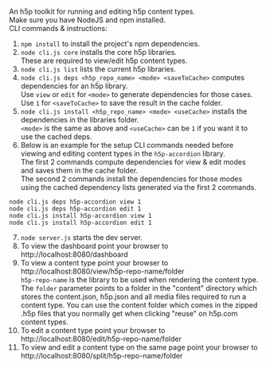 An h5p toolkit for running and editing h5p content types.  
Make sure you have NodeJS and npm installed.  
CLI commands & instructions:  
1. `npm install` to install the project's npm dependencies.  
2. `node cli.js core` installs the core h5p libraries.  
These are required to view/edit h5p content types.  
3. `node cli.js list` lists the current h5p libraries.  
4. `node cli.js deps <h5p_repo_name> <mode> <saveToCache>` computes dependencies for an h5p library.  
Use `view` or `edit` for `<mode>` to generate dependencies for those cases.  
Use `1` for `<saveToCache>` to save the result in the cache folder.  
5. `node cli.js install <h5p_repo_name> <mode> <useCache>` installs the dependencies in the libraries folder.  
`<mode>` is the same as above and `<useCache>` can be `1` if you want it to use the cached deps.  
6. Below is an example for the setup CLI commands needed before viewing and editing content types in the `h5p-accordion` library.  
The first 2 commands compute dependencies for view & edit modes and saves them in the cache folder.  
The second 2 commands install the dependencies for those modes using the cached dependency lists generated via the first 2 commands.
```
node cli.js deps h5p-accordion view 1
node cli.js deps h5p-accordion edit 1
node cli.js install h5p-accordion view 1
node cli.js install h5p-accordion edit 1
```
7. `node server.js` starts the dev server.  
8. To view the dashboard point your browser to  
http://localhost:8080/dashboard  
9. To view a content type point your browser to  
http://localhost:8080/view/h5p-repo-name/folder  
`h5p-repo-name` is the library to be used when rendering the content type.  
The `folder` parameter points to a folder in the "content" directory which stores the content.json, h5p.json and all media files required to run a content type. You can use the content folder which comes in the zipped .h5p files that you normally get when clicking "reuse" on h5p.com content types.  
10. To edit a content type point your browser to  
http://localhost:8080/edit/h5p-repo-name/folder  
11. To view and edit a content type on the same page point your browser to  
http://localhost:8080/split/h5p-repo-name/folder
